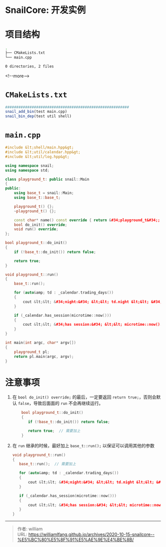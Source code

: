 # SnailCore: 开发实例


# 项目结构

```bash
.
├── CMakeLists.txt
└── main.cpp

0 directories, 2 files
```
&lt;!--more--&gt;


# `CMakeLists.txt`

```cmake
########################################################
snail_add_bin(test main.cpp)
snail_bin_dep(test util shell)
```

# `main.cpp`

```c&#43;&#43;
#include &lt;shell/main.hpp&gt;
#include &lt;util/calendar.hpp&gt;
#include &lt;util/log.hpp&gt;

using namespace snail;
using namespace std;

class playground_t: public snail::Main
{
public:
    using base_t = snail::Main;
    using base_t::base_t;

    playground_t() {};
    ~playground_t() {};

    const char* name() const override { return &#34;playground_t&#34;; };
    bool do_init() override;
    void run() override;
};

bool playground_t::do_init()
{
    if (!base_t::do_init()) return false;

    return true;
}

void playground_t::run()
{
    base_t::run();

    for (auto&amp; td : _calendar.trading_days())
    {
        cout &lt;&lt; &#34;night:&#34; &lt;&lt; td.night &lt;&lt; &#34;, day:&#34; &lt;&lt; td.day &lt;&lt; endl;
    }

    if (_calendar.has_session(microtime::now()))
    {
        cout &lt;&lt; &#34;has session:&#34; &lt;&lt; microtime::now().to_zgc_str() &lt;&lt; endl;
    }
}

int main(int argc, char* argv[])
{
    playground_t pl;
    return pl.main(argc, argv);
}

```

# 注意事项

1. 在 `bool do_init() override;` 的最后，一定要返回 `return true;`，否则会默认 `false`，导致后面面的 `run` 不会再继续运行。

    ```c&#43;&#43;
        bool playground_t::do_init()
        {
           if (!base_t::do_init()) return false;

           return true;  // 需要加上
        }
    ```

2. 在 `run` 继承的时候，最好加上 `base_t::run();` 以保证可以调用其他的参数

    ```c&#43;&#43;
    void playground_t::run()
    {
       base_t::run();  // 需要加上

       for (auto&amp; td : _calendar.trading_days())
       {
           cout &lt;&lt; &#34;night:&#34; &lt;&lt; td.night &lt;&lt; &#34;, day:&#34; &lt;&lt; td.day &lt;&lt; endl;
       }

       if (_calendar.has_session(microtime::now()))
       {
           cout &lt;&lt; &#34;has session:&#34; &lt;&lt; microtime::now().to_zgc_str() &lt;&lt; endl;
       }
    }
    ```


---

> 作者: william  
> URL: https://williamlfang.github.io/archives/2020-10-15-snailcore--%E5%BC%80%E5%8F%91%E5%AE%9E%E4%BE%8B/  

